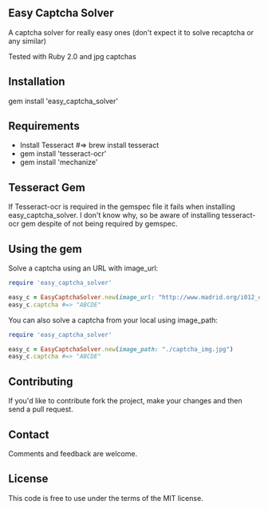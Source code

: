 Easy Captcha Solver
----------------
A captcha solver for really easy ones (don't expect it to solve recaptcha or any similar)

Tested with Ruby 2.0 and jpg captchas

Installation
----------------
gem install 'easy_captcha_solver'


Requirements
----------------

* Install Tesseract #=> brew install tesseract
* gem install 'tesseract-ocr'
* gem install 'mechanize'

Tesseract Gem
----------------

If Tesseract-ocr is required in the gemspec file it fails when installing easy_captcha_solver. I don't know why, so be aware of installing tesseract-ocr gem despite of not being required by gemspec.

Using the gem
----------------
Solve a captcha using an URL with image_url:

```ruby
require 'easy_captcha_solver'

easy_c = EasyCaptchaSolver.new(image_url: "http://www.madrid.org/i012_opina/run/j/CargarCaptchaAccion.icm?idCaptcha=&anticache=1")
easy_c.captcha #=> "ABCDE"
```
You can also solve a captcha from your local using image_path:

```ruby
require 'easy_captcha_solver'

easy_c = EasyCaptchaSolver.new(image_path: "./captcha_img.jpg")
easy_c.captcha #=> "ABCDE"
```

Contributing
------------
If you'd like to contribute fork the project, make your changes and 
then send a pull request.

Contact
-------
Comments and feedback are welcome.

License
-------
This code is free to use under the terms of the MIT license.


